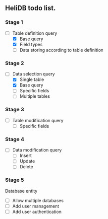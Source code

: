 ## HeliDB todo list.
### Stage 1
 - [ ] Table definition query
    - [x] Base query
    - [x] Field types
    - [ ] Data storing according to table definition

### Stage 2
 - [ ] Data selection query
    - [x] Single table
    - [x] Base query
    - [ ] Specific fields
    - [ ] Multiple tables

### Stage 3
 - [ ] Table modification query
    - [ ] Specific fields

### Stage 4
 - [ ] Data modification query
     - [ ] Insert
     - [ ] Update
     - [ ] Delete

### Stage 5
Database entity
 - [ ] Allow multiple databases
 - [ ] Add user management
 - [ ] Add user authentication